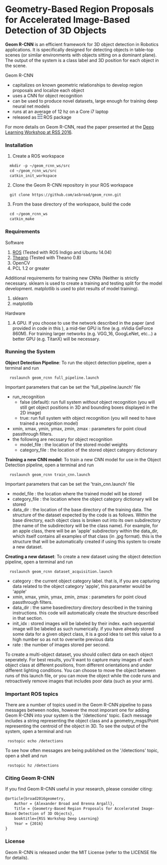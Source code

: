 # Geometry-Based Region Proposals for Accelerated Image-Based Detection of 3D Objects


**Geom R-CNN** is an efficient framework for 3D object detection in Robotics applications. It is specifically designed for detecting objects in table-top scenes (or similar environments with objects sitting on a dominant plane).  The output of the system is a class label and 3D position for each object in the scene.  

Geom R-CNN
 - capitalizes on known geometric relationships to develop region proposals and localize each object
 - uses a CNN for object recognition
 - can be used to produce novel datasets, large enough for training deep neural net models
 - runs at an average of 12 hz on a Core i7 laptop
 - released as <img src="./ros.png" width="15"> ROS package 

For more details on Geom R-CNN, read the paper presented at the [Deep Learning Workshop at RSS 2016](http://juxi.net/workshop/deep-learning-rss-2016/).

### Installation

1. Create a ROS workspace
```Shell
  mkdir -p ~/geom_rcnn_ws/src
  cd ~/geom_rcnn_ws/src
  catkin_init_workspace
  ```
2. Clone the Geom R-CNN repository in your ROS workspace
```Shell
  git clone https://github.com/asbroad/geom_rcnn.git
  ```
3. From the base directory of the workspace, build the code
```Shell
  cd ~/geom_rcnn_ws
  catkin_make
  ```

### Requirements

Software
1. [ROS](http://www.ros.org/) (Tested with ROS Indigo and Ubuntu 14.04)
2. [Theano](http://deeplearning.net/software/theano/) (Tested with Theano 0.8)
3. OpenCV
4. PCL 1.2 or greater

Additional requirements for training new CNNs (Neither is strictly necessary. sklearn is used to create a training and testing split for the model development.  matplotlib is used to plot results of model training).
1. sklearn
2. matplotlib

Hardware
1. A GPU.  If you choose to use the network described in the paper (and provided in code in this ), a mid-tier GPU is fine (e.g. nVidia GeForce 860M).  For training larger networks (e.g. VGG_16, GoogLeNet, etc...) a better GPU (e.g. TitanX) will be necessary.

### Running the System

**Object Detection Pipeline**: To run the object detection pipeline, open a terminal and run
```Shell
  roslaunch geom_rcnn full_pipeline.launch
  ```
Important parameters that can be set the 'full_pipeline.launch' file
* run_recognition
	* false (default): run full system *without* object recognition (you will still get object positions in 3D and bounding boxes displayed in the 2D image) 
	* true: run full system with object recognition (you will need to have trained a recognition model)
* xmin, xmax, ymin, ymax, zmin, zmax : parameters for point cloud passthrough filters.
* the following are necssary for object recognition
  * model_file : the location of the stored model weights 
  * category_file : the location of the stored object category dictionary

**Training a new CNN model**: To train a new CNN model for use in the Object Detection pipeline, open a terminal and run
```Shell
  roslaunch geom_rcnn train_cnn.launch
  ```
Important parameters that can be set the 'train_cnn.launch' file
* model_file : the location where the trained model will be stored  
* category_file : the location where the object category dictionary will be stored
* data_dir : the location of the base directory of the training data. The structure of the dataset expected by the code is as follows.  Within the base directory, each object class is broken out into its own subdirectory (the name of the subdirectory will be the class name). For example, for an apple class, there will be an 'apple' subdirectory within the data_dir, which itself contains all examples of that class (in .jpg format).  this is the structure that will be automatically created if using this system to create a new dataset.

**Creating a new dataset**: To create a new dataset using the object detection pipeline, open a terminal and run
```Shell
  roslaunch geom_rcnn dataset_acquisition.launch
  ```
* category : the current object category label.  that is, if you are capturing data related to the object category 'apple', this parameter would be 'apple'
* xmin, xmax, ymin, ymax, zmin, zmax : parameters for point cloud passthrough filters.
* data_dir : the same basedirectory directory described in the training instructions.  this code will automatically create the structure described in that section.
* init_idx : stored images will be labeled by their index.  each sequential image will be labeled as such numerically.  if you have already stored some data for a given object class, it is a good idea to set this value to a high number so as not to overwrite previous data
* rate : the number of images stored per second.

To create a multi-object dataset, you should collect data on each object seperately.  For best results, you'll want to capture many images of each object class at different positions, from different orientations and under different lighting conditions.  You can choose to move the object between runs of this launch file, or you can move the object while the code runs and retroactively remove images that includes poor data (such as your arm).

### Important ROS topics 
There are a number of topics used in the Geom R-CNN pipeline to pass messages between nodes, however the most imporant one for adding Geom R-CNN into your system is the '/detections' topic.  Each message includes a string representing the object class and a geometry_msgs/Point representing the centroid of the object in 3D.  To see the output of the system, open a terminal and run
 ```Shell
  rostopic echo /detections
  ```
To see how often messages are being published on the '/detections' topic, open a shell and run
 ```Shell
  rostopic hz /detections
  ```

### Citing Geom R-CNN

If you find Geom R-CNN useful in your research, please consider citing:

    @article{broad2016geometry,
        Author = {Alexander Broad and Brenna Argall},
        Title = {Geometry-Based Region Proposals for Accelerated Image-Based Detection of 3D Objects},
        booktitle={RSS Workshop Deep Learning}
        Year = {2016}
    }

### License

Geom R-CNN is released under the MIT License (refer to the LICENSE file for details).

